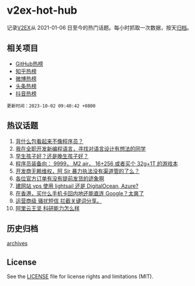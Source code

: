 # v2ex-hot-hub

 记录[V2EX](https://www.v2ex.com/)从 2021-01-06 日至今的热门话题。每小时抓取一次数据，按天[归档](archives)。
 
 ## 相关项目

- [GitHub热榜](https://github.com/it985/github-hot-hub)
- [知乎热榜](https://github.com/it985/zhihu-hot-hub)
- [微博热榜](https://github.com/it985/weibo-hot-hub)
- [头条热榜](https://github.com/it985/toutiao-hot-hub)
- [抖音热榜](https://github.com/it985/douyin-hot-hub)


 `更新时间：2023-10-02 09:40:42 +0800`

## 热议话题

1. [背什么包看起来不像程序员？](https://www.v2ex.com/t/978422)
1. [我在全职开发新编程语言，寻找对语言设计有想法的同学](https://www.v2ex.com/t/978493)
1. [早生孩子好？还是晚生孩子好？](https://www.v2ex.com/t/978479)
1. [程序员装备向： 9999， M2 air， 16+256 或者买个 32g+1T 的游戏本](https://www.v2ex.com/t/978470)
1. [开发商无赖维权，阿 Sir 暴力执法没有渠道管的了么？](https://www.v2ex.com/t/978519)
1. [各位官方订单有没有提前发货的迹象啊](https://www.v2ex.com/t/978407)
1. [建网站 vps 使用 lightsail 还是 DigitalOcean, Azure?](https://www.v2ex.com/t/978482)
1. [在香港，买什么手机卡回内地还能直连 Google？太爽了](https://www.v2ex.com/t/978464)
1. [运营商级 骚扰短信 拦截关键词分享。](https://www.v2ex.com/t/978414)
1. [阿里云王坚 科研能力怎么样](https://www.v2ex.com/t/978478)

## 历史归档

[archives](archives)

## License

See the [LICENSE](LICENSE) file for license rights and limitations (MIT).
